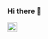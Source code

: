 ### Hi there 👋

<a href="https://www.linkedin.com/in/vitor-santos-pedra-179a831bb/"> <img align="left" alt="Vitor Pedra LinkedIN" width="22px" src="https://raw.githubusercontent.com/peterthehan/peterthehan/master/assets/linkedin.svg" /></a>
